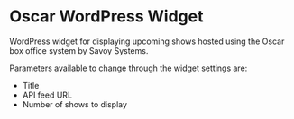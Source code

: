 # Oscar WordPress Widget

WordPress widget for displaying upcoming shows hosted using the Oscar box office system by Savoy Systems.

Parameters available to change through the widget settings are:

- Title
- API feed URL
- Number of shows to display
